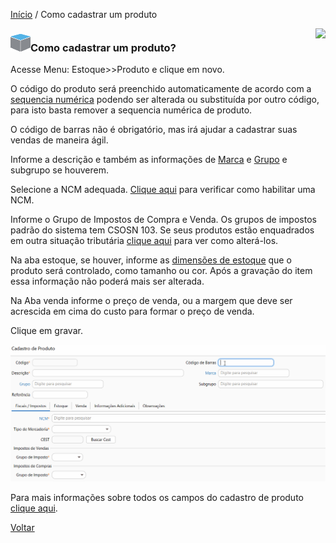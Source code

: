 [Início](index.md) / Como cadastrar um produto

<a href="http://docs.continentenuvem.com.br/dicas.html#dicas"><img align="right" src="http://docs.continentenuvem.com.br/images/dicas.png"></a>



### ![](images/produto_32x32.png)Como cadastrar um produto?

Acesse Menu: Estoque>>Produto e clique em novo.

O código do produto será preenchido automaticamente de acordo com a [sequencia numérica](sistema_sequencia_numerica.md) podendo ser alterada ou substituída por outro código, para isto basta remover a sequencia numérica de produto.

O código de barras  não é obrigatório, mas irá ajudar a cadastrar suas vendas de maneira ágil.

Informe a descrição e  também as informações de [Marca](estoque_marca.md#marca) e [Grupo](estoque_grupo_subgrupo.md#grupoproduto) e subgrupo se houverem.

Selecione a NCM adequada. [Clique aqui](como_fazer_habilitar_ncm.md) para verificar como habilitar uma NCM. 

Informe o Grupo de Impostos de Compra e Venda. Os grupos de impostos padrão do sistema tem CSOSN 103. Se seus produtos estão enquadrados em outra situação tributária [clique aqui](como_fazer_alterar_CSOSN_ICMS.md) para ver como alterá-los.

Na aba estoque, se houver, informe as [dimensões de estoque](sistema_parametrizacao.md#dimensaoestoque) que o produto será controlado, como tamanho ou cor. Após a gravação do item essa informação não poderá mais ser alterada.

Na Aba venda informe o preço de venda, ou a margem que deve ser acrescida em cima do custo para formar o preço de venda. 

Clique em gravar.

![](images/como_fazer_cadastro_produto.gif)

Para mais informações sobre todos os campos do cadastro de produto  [clique aqui](estoque_produto.md).

[Voltar](index.md)

